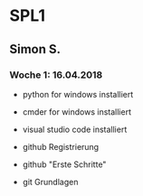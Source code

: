 # SPL1
## Simon S.
### Woche 1: 16.04.2018

* python for windows installiert
* cmder for windows installiert
* visual studio code installiert

* github Registrierung
* github "Erste Schritte"
* git Grundlagen
